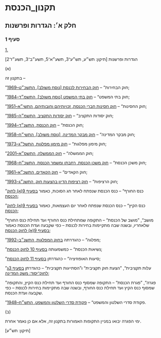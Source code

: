 # תקנון_הכנסת

## חלק א׳: הגדרות ופרשנות

### סעיף 1

[1.](https://he.wikisource.org/wiki/תקנון_הכנסת#s_yp_1)

הגדרות ופרשנות [תיקון: תש״ע, תש״ע־3, תשע״א־5, תשע״ב־3, תשע״ז־2]

(א)

בתקנון זה –

”חוק הבחירות“ – [חוק הבחירות לכנסת [נוסח משולב], התשכ״ט–1969](https://he.wikisource.org/wiki/חוק_הבחירות_לכנסת "חוק הבחירות לכנסת");

”חוק בתי המשפט“ – [חוק בתי המשפט [נוסח משולב], התשמ״ד–1984](https://he.wikisource.org/wiki/חוק_בתי_המשפט "חוק בתי המשפט");

”חוק החסינות“ – [חוק חסינות חברי הכנסת, זכויותיהם וחובותיהם, התשי״א–1951](https://he.wikisource.org/wiki/חוק_חסינות_חברי_הכנסת,_זכויותיהם_וחובותיהם "חוק חסינות חברי הכנסת, זכויותיהם וחובותיהם");

”חוק יסודות התקציב“ – [חוק יסודות התקציב, התשמ״ה–1985](https://he.wikisource.org/wiki/חוק_יסודות_התקציב "חוק יסודות התקציב");

”חוק הכנסת“ – [חוק הכנסת, התשנ״ד–1994](https://he.wikisource.org/wiki/חוק_הכנסת "חוק הכנסת");

”חוק מבקר המדינה“ – [חוק מבקר המדינה, [נוסח משולב], התשי״ח–1958](https://he.wikisource.org/wiki/חוק_מבקר_המדינה "חוק מבקר המדינה");

”חוק מימון מפלגות“ – [חוק מימון מפלגות, התשל״ג–1973](https://he.wikisource.org/wiki/חוק_מימון_מפלגות "חוק מימון מפלגות");

”חוק הממשלה“ – [חוק הממשלה, התשס״א–2001](https://he.wikisource.org/wiki/חוק_הממשלה "חוק הממשלה");

”חוק משכן הכנסת“ – [חוק משכן הכנסת, רחבתו ומשמר הכנסת, התשכ״ח–1968](https://he.wikisource.org/wiki/חוק_משכן_הכנסת,_רחבתו_ומשמר_הכנסת "חוק משכן הכנסת, רחבתו ומשמר הכנסת");

”חוק הקאדים“ – [חוק הקאדים, התשכ״א–1961](https://he.wikisource.org/wiki/חוק_הקאדים "חוק הקאדים");

”חוק הרציפות“ – [חוק רציפות הדיון בהצעות חוק, התשנ״ג–1993](https://he.wikisource.org/wiki/חוק_רציפות_הדיון_בהצעות_חוק "חוק רציפות הדיון בהצעות חוק");

”כנס החורף“ – כנס הכנסת שנפתח לאחר חג הסוכות, כאמור [בסעיף 9(א) לחוק הכנסת](https://he.wikisource.org/wiki/חוק_הכנסת#s_yp_9 "חוק הכנסת");

”כנס הקיץ“ – כנס הכנסת שנפתח לאחר יום העצמאות, כאמור [בסעיף 9(א) לחוק הכנסת](https://he.wikisource.org/wiki/חוק_הכנסת#s_yp_9 "חוק הכנסת");

”מושב“, ”מושב של הכנסת“ – התקופה שמתחילת כנס החורף ועד תחילת כנס החורף
שלאחריו, ובשנה שבה מתקיימות בחירות לכנסת – כפי שקבעה ועדת הכנסת כאמור [בסעיף 9(א) לחוק הכנסת](https://he.wikisource.org/wiki/חוק_הכנסת#s_yp_9 "חוק הכנסת");

”מפלגה“ – כהגדרתה [בחוק המפלגות, התשנ״ב–1992](https://he.wikisource.org/wiki/חוק_המפלגות "חוק המפלגות");

”נשיאות הכנסת“ – כמשמעותה [בסעיף 10 לחוק הכנסת](https://he.wikisource.org/wiki/חוק_הכנסת#s_yp_10 "חוק הכנסת");

”סיעות האופוזיציה“ – כהגדרתן [בסעיף 11 לחוק הכנסת](https://he.wikisource.org/wiki/חוק_הכנסת#s_yp_11 "חוק הכנסת");

”עלות תקציבית“, ”הצעת חוק תקציבית“ ו”הסתייגות תקציבית“ – כהגדרתן [בסעיף 3ג לחוק־יסוד: משק המדינה](https://he.wikisource.org/wiki/חוק-יסוד:_משק_המדינה#סעיף_3ג "חוק-יסוד: משק המדינה");

”פגרה“, ”פגרת הכנסת“ – התקופה שמסוף כנס החורף ועד תחילת כנס הקיץ,
והתקופה שמסוף כנס הקיץ ועד תחילת כנס החורף, ובשנה שבה מתקיימות בחירות
לכנסת – כפי שקבעה ועדת הכנסת.

”פקודת סדרי השלטון והמשפט“ – [פקודת סדרי השלטון והמשפט, התש״ח–1948](https://he.wikisource.org/wiki/פקודת_סדרי_השלטון_והמשפט "פקודת סדרי השלטון והמשפט").

(ב)

ימי הפגרה יבואו במניין התקופות האמורות בתקנון זה, אלא אם כן נאמר אחרת.

[תיקון: תש״ע]